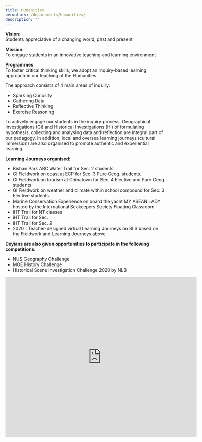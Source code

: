 ```yaml
---
title: Humanities
permalink: /departments/humanities/
description: ""
---
```

**Vision:** <br>
Students appreciative of a changing world, past and present 
  
**Mission:** <br>
To engage students in an innovative teaching and learning environment  
  
**Programmes** <br> 
To foster critical thinking skills, we adopt an inquiry-based learning approach in our teaching of the Humanities.
  
The approach consists of 4 main areas of inquiry:  
* Sparking Curiosity
* Gathering Data
* Reflective Thinking
* Exercise Reasoning
  
To actively engage our students in the inquiry process, Geographical Investigations (GI) and Historical Investigations (HI) of formulating hypothesis, collecting and analysing data and reflection are integral part of our pedagogy. In addition, local and oversea learning journeys (cultural immersion) are also organised to promote authentic and experiential learning.  
  
**Learning Journeys organised:** <br>
* Bishan Park ABC Water Trail for Sec. 2 students.
* GI Fieldwork on coast at ECP for Sec. 3 Pure Geog. students.
* GI Fieldwork on tourism at Chinatown for Sec. 4 Elective and Pure Geog. students
* GI Fieldwork on weather and climate within school compound for Sec. 3 Elective students.
* Marine Conservation Experience on board the yacht MY ASEAN LADY hosted by the International Seakeepers Society Floating Classroom.
* iHT Trail for NT classes
* iHT Trail for Sec.
* iHT Trail for Sec. 2
* 2020 : Teacher-designed virtual Learning Journeys on SLS based on the Fieldwork and Learning Journeys above

**Deyians are also given opportunities to participate in the following competitions:**  
* NUS Geography Challenge
* MOE History Challenge
* Historical Scene Investigation Challenge 2020 by NLB

<iframe allowfullscreen="true" height="500" width="600" frameborder="0" src="https://docs.google.com/presentation/d/e/2PACX-1vS0D3cygKbHMZVs8bA023PMa6cVPUSUfmCBhyn05vKVDDCJXqgS3lOrr26JmANnVOYwLvcbaKq5Zv59/embed?start=false&amp;loop=true&amp;delayms=10000"></iframe>
